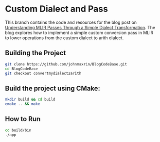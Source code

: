 # Custom Dialect and Pass
This branch contains the code and resources for the blog post on [Understanding MLIR Passes Through a Simple Dialect Transformation](https://medium.com/@60b36t/understanding-mlir-passes-through-a-simple-dialect-transformation-879ca47f504f).
The blog explores how to implement a simple custom conversion pass in 
MLIR to lower operations from the custom dialect to arith dialect.

## Building the Project
```sh
git clone https://github.com/johnmaxrin/BlogCodeBase.git
cd BlogCodeBase
git checkout convertmydialect2arith
```

## Build the project using CMake:
```sh
mkdir build && cd build
cmake .. && make
```

## How to Run
```sh
cd build/bin
./app
```
